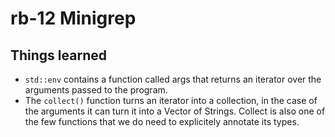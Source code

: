 # rb-12 Minigrep

## Things learned

- `std::env` contains a function called args that returns an
  iterator over the arguments passed to the program.
- The `collect()` function turns an iterator into a collection,
  in the case of the arguments it can turn it into a Vector of Strings.
  Collect is also one of the few functions that we do need to explicitely
  annotate its types.
